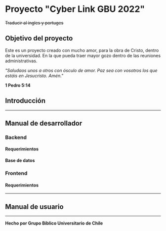 # Proyecto "Cyber Link GBU 2022"
~~Traducir al ingles y portuges~~

## Objetivo del proyecto

Este es un proyecto creado con mucho amor, para la obra de Cristo, dentro de la universidad. En la que pueda traer mayor gozo dentro de las reuniones administrativas. 

*"Saludaos unos a otros con ósculo de amor. Paz sea con vosotros los que estáis en Jesucristo. Amén."*

**1 Pedro 5:14**

## Introducción 

-----
## Manual de desarrollador

### Backend

#### Requerimientos

#### Base de datos

### Frontend

#### Requerimientos


-------
## Manual de usuario




---------
**Hecho por Grupo Bíblico Universitario de Chile**
